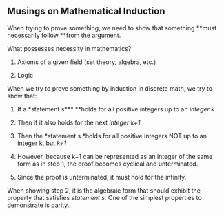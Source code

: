 ## Musings on Mathematical Induction

When trying to prove something, we need to show that something **must necessarily follow **from the argument.

What possesses necessity in mathematics?

1.  Axioms of a given field (set theory, algebra, etc.)

2.  Logic

When we try to prove something by induction in discrete math, we try to show that:

1.  If a \*statement s**\* **holds for all positive integers up to an _integer k_

2.  Then if it also holds for the next _integer k+1_

3.  Then the *statement s *holds for all positive integers NOT up to an integer k, but _k+1_

4.  However, because k+1 can be represented as an integer of the same form as in step 1, the proof becomes cyclical and unterminated.

5.  Since the proof is unterminated, it must hold for the infinity.

When showing step 2, it is the algebraic form that should exhibit the property that satisfies _statement s._ One of the simplest properties to demonstrate is parity.
